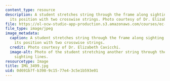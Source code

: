 ```yaml
---
content_type: resource
description: A student stretches string through the frame along sighting lines, marking
  its position with two crosswise strings. Photo courtesy of Dr. Elizabeth Cavicchi.
file: https://ol-ocw-studio-app-production.s3.amazonaws.com/courses/ec-050-recreate-experiments-from-history-inform-the-future-from-the-past-galileo-january-iap-2010/0d691b7fb3989c1577e43c5e1b593e01_IMG_3499.jpg
file_type: image/jpeg
image_metadata:
  caption: A student stretches string through the frame along sighting lines, marking
    its position with two crosswise strings.
  credit: Photo courtesy of Dr. Elizabeth Cavicchi.
  image-alt: Photo of the student stretching another string through the frame along
    sighting lines.
resourcetype: Image
title: IMG_3499.jpg
uid: 0d691b7f-b398-9c15-77e4-3c5e1b593e01
---
```

